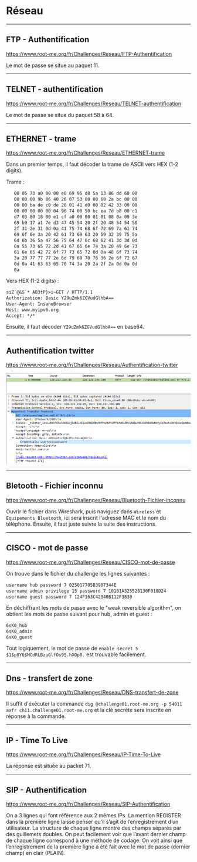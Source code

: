 # Réseau

---
## FTP - Authentification


https://www.root-me.org/fr/Challenges/Reseau/FTP-Authentification

Le mot de passe se situe au paquet 11.


---
## TELNET - authentification


https://www.root-me.org/fr/Challenges/Reseau/TELNET-authentification

Le mot de passe se situe du paquet 58 à 64.


---
## ETHERNET - trame


https://www.root-me.org/fr/Challenges/Reseau/ETHERNET-trame

Dans un premier temps, il faut décoder la trame de ASCII vers HEX (1-2 digits).

Trame :

```
   00 05 73 a0 00 00 e0 69 95 d8 5a 13 86 dd 60 00
   00 00 00 9b 06 40 26 07 53 00 00 60 2a bc 00 00
   00 00 ba de c0 de 20 01 41 d0 00 02 42 33 00 00
   00 00 00 00 00 04 96 74 00 50 bc ea 7d b8 00 c1
   d7 03 80 18 00 e1 cf a0 00 00 01 01 08 0a 09 3e
   69 b9 17 a1 7e d3 47 45 54 20 2f 20 48 54 54 50
   2f 31 2e 31 0d 0a 41 75 74 68 6f 72 69 7a 61 74
   69 6f 6e 3a 20 42 61 73 69 63 20 59 32 39 75 5a
   6d 6b 36 5a 47 56 75 64 47 6c 68 62 41 3d 3d 0d
   0a 55 73 65 72 2d 41 67 65 6e 74 3a 20 49 6e 73
   61 6e 65 42 72 6f 77 73 65 72 0d 0a 48 6f 73 74
   3a 20 77 77 77 2e 6d 79 69 70 76 36 2e 6f 72 67
   0d 0a 41 63 63 65 70 74 3a 20 2a 2f 2a 0d 0a 0d
   0a
```

Vers HEX (1-2 digits) :

```
siZ`@&S`* AB3tP}>i~GET / HTTP/1.1
Authorization: Basic Y29uZmk6ZGVudGlhbA==
User-Agent: InsaneBrowser
Host: www.myipv6.org
Accept: */*
```

Ensuite, il faut décoder `Y29uZmk6ZGVudGlhbA==` en base64.


---
## Authentification twitter


https://www.root-me.org/fr/Challenges/Reseau/Authentification-twitter

![Image de la trame](img/1.png)


---
## Bletooth - Fichier inconnu


https://www.root-me.org/fr/Challenges/Reseau/Bluetooth-Fichier-inconnu

Ouvrir le fichier dans Wireshark, puis naviguez dans `Wireless` et `Equipements Bluetooth`, ici sera inscrit l'adresse MAC et le nom du téléphone. Ensuite, il faut juste suivre la suite des instructions.



---
## CISCO - mot de passe


https://www.root-me.org/fr/Challenges/Reseau/CISCO-mot-de-passe

On trouve dans le fichier du challenge les lignes suivantes :

```
username hub password 7 025017705B3907344E 
username admin privilege 15 password 7 10181A325528130F010D24
username guest password 7 124F163C42340B112F3830
```

En déchiffrant les mots de passe avec le "weak reversible algorithm", on obtient les mots de passe suivant pour hub, admin et guest :

```
6sK0_hub
6sK0_admin
6sK0_guest
```

Tout logiquement, le mot de passe de `enable secret 5 $1$p8Y6$MCdRLBzuGlfOs9S.hXOp0.` est trouvable facilement.



---
## Dns - transfert de zone


https://www.root-me.org/fr/Challenges/Reseau/DNS-transfert-de-zone

Il suffit d'éxécuter la commande `dig @challenge01.root-me.org -p 54011 axfr ch11.challenge01.root-me.org` et la clé secrète sera inscrite en réponse à la commande.



---
## IP - Time To Live


https://www.root-me.org/fr/Challenges/Reseau/IP-Time-To-Live

La réponse est située au packet 71.



---
## SIP - Authentification


https://www.root-me.org/fr/Challenges/Reseau/SIP-Authentification

On a 3 lignes qui font référence aux 2 mêmes IPs. La mention REGISTER dans la première ligne laisse penser qu’il s’agit de l’enregistrement d’un utilisateur. La structure de chaque ligne montre des champs séparés par des guillemets doubles. On peut facilement voir que l’avant dernier champ de chaque ligne correspond à une méthode de codage.
On voit ainsi que l’enregistrement de la première ligne à été fait avec le mot de passe (dernier champ) en clair (PLAIN).